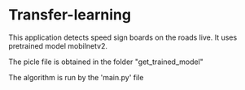 # Transfer-learning
This application detects speed sign boards on the roads live. It uses pretrained model mobilnetv2.

The picle file is obtained in the folder "get_trained_model"

The algorithm is run by the 'main.py' file


